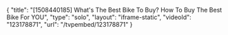{
    "title": "[1508440185] What's The Best Bike To Buy? How To Buy The Best Bike For YOU",
    "type": "solo",
    "layout": "iframe-static",
    "videoId": "123178871",
    "url": "\/tvpembed\/123178871"
}